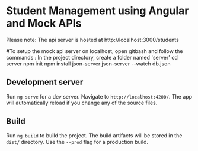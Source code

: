 # Student Management using Angular and Mock APIs

Please note:
The api server is hosted at http://localhost:3000/students

#To setup the mock api server on localhost, open gitbash and follow the commands :
In the project directory, create a folder named 'server'
cd server
npm init
npm install json-server
json-server --watch db.json



## Development server

Run `ng serve` for a dev server. Navigate to `http://localhost:4200/`. The app will automatically reload if you change any of the source files.

## Build

Run `ng build` to build the project. The build artifacts will be stored in the `dist/` directory. Use the `--prod` flag for a production build.

